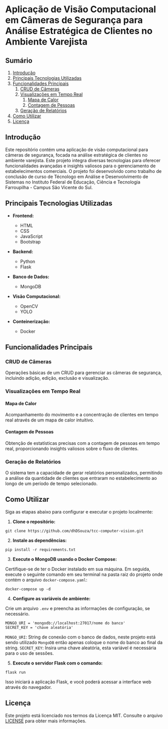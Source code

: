 # Aplicação de Visão Computacional em Câmeras de Segurança para Análise Estratégica de Clientes no Ambiente Varejista

## Sumário

1. [Introdução](#introdução)
2. [Principais Tecnologias Utilizadas](#principais-tecnologias-utilizadas)
3. [Funcionalidades Principais](#funcionalidades-principais)
    1. [CRUD de Câmeras](#crud-de-câmeras)
    2. [Visualizações em Tempo Real](#visualizações-em-tempo-real)
        1. [Mapa de Calor](#mapa-de-calor)
        2. [Contagem de Pessoas](#contagem-de-pessoas)
    3. [Geração de Relatórios](#geração-de-relatórios)
4. [Como Utilizar](#como-utilizar)
5. [Licença](#licença)

## Introdução

Este repositório contém uma aplicação de visão computacional para câmeras de segurança, focada na análise estratégica de clientes no ambiente varejista. Este projeto integra diversas tecnologias para oferecer funcionalidades avançadas e insights valiosos para o gerenciamento de estabelecimentos comerciais. 
O projeto foi desenvolvido como trabalho de conclusão de curso de Técnologo em Análise e Desenvolvimento de Sistemas no Instituto Federal de Educação, Ciência e Tecnologia Farroupilha - Campus São Vicente do Sul.

## Principais Tecnologias Utilizadas

- **Frontend:**
  - HTML
  - CSS
  - JavaScript
  - Bootstrap

- **Backend:**
  - Python
  - Flask

- **Banco de Dados:**
  - MongoDB

- **Visão Computacional:**
  - OpenCV
  - YOLO

- **Conteinerização:**
  - Docker

## Funcionalidades Principais

### CRUD de Câmeras
Operações básicas de um CRUD para gerenciar as câmeras de segurança, incluindo adição, edição, exclusão e visualização.

### Visualizações em Tempo Real

#### Mapa de Calor
Acompanhamento do movimento e a concentração de clientes em tempo real através de um mapa de calor intuitivo.

#### Contagem de Pessoas
Obtenção de estatísticas precisas com a contagem de pessoas em tempo real, proporcionando insights valiosos sobre o fluxo de clientes.

### Geração de Relatórios
O sistema tem a capacidade de gerar relatórios personalizados, permitindo a análise da quantidade de clientes que entraram no estabelecimento ao longo de um período de tempo selecionado.

## Como Utilizar

Siga as etapas abaixo para configurar e executar o projeto localmente:

1. **Clone o repositório:**

```shell
git clone https://github.com/dhDSouza/tcc-computer-vision.git
```

2. **Instale as dependências:**

```shell
pip install -r requirements.txt
```

3. **Execute o MongoDB usando o Docker Compose:**

Certifique-se de ter o Docker instalado em sua máquina. Em seguida, execute o seguinte comando em seu terminal na pasta raiz do projeto onde contém  o arquivo `docker-compose.yaml`:

```shell
docker-compose up -d
```

4. **Configure as variáveis de ambiente:**

Crie um arquivo `.env` e preencha as informações de configuração, se necessário.

```shell
MONGO_URI = 'mongodb://localhost:27017/nome do banco'
SECRET_KEY = 'chave aleatória'
```
`MONGO_URI`: String de conexão com o banco de dados, neste projeto está sendo utilizado `MongoDB` então apenas coloque o nome do banco ao final da string.
`SECRET_KEY`: Insira uma chave aleatória, esta variável é necessária para o uso de sessões.

5. **Execute o servidor Flask com o comando:**

```shell
flask run
```

Isso iniciará a aplicação Flask, e você poderá acessar a interface web através do navegador.

## Licença

Este projeto está licenciado nos termos da Licença MIT. Consulte o arquivo [LICENSE](LICENSE) para obter mais informações.
